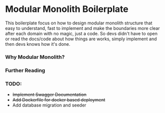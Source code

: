 # Modular Monolith Boilerplate

This boilerplate focus on how to design modular monolith structure
that easy to understand, fast to implement and make the boundaries more
clear after each domain with no magic, just a code. So devs didn't have to
open or read the docs/code about how things are works, simply implement
and then devs knows how it's done.

### Why Modular Monolith?

### Further Reading

### TODO:

- ~~Implement Swagger Documentation~~
- ~~Add Dockerfile for docker based deployment~~
- Add database migration and seeder
